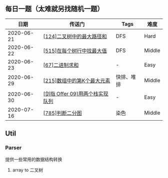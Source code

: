 ## 每日一题（太难就另找随机一题）

|  日期   | 传送门  | Tags | 难度 |
|  ----  | ----  | ----| ---- |
| 2020-06-21  | [[124]二叉树中的最大路径和](https://leetcode-cn.com/problems/binary-tree-maximum-path-sum/) | DFS | Hard |
| 2020-06-22  | [[515]在每个树行中找最大值](https://leetcode-cn.com/problems/find-largest-value-in-each-tree-row/) | DFS | Middle |
| 2020-06-23  | [[67]二进制求和](https://leetcode-cn.com/problems/add-binary/) | - | Easy |
| 2020-06-29  | [[215]数组中的第K个最大元素](https://leetcode-cn.com/problems/kth-largest-element-in-an-array/) | 快排、堆排 | Middle |
| 2020-06-30  | [[剑指 Offer 09]用两个栈实现队列](https://leetcode-cn.com/problems/yong-liang-ge-zhan-shi-xian-dui-lie-lcof/) | - | Easy |
| 2020-07-16  | [[785]判断二分图](https://leetcode-cn.com/problems/is-graph-bipartite/) | 染色 | Middle |

## Util 

### Parser
提供一些常用的数据结构转换
1. array to 二叉树